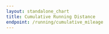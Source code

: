 ```yaml
---
layout: standalone_chart
title: Cumulative Running Distance
endpoint: /running/cumulative_mileage
---
```


